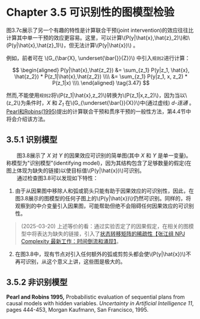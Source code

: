 # Chapter 3.5 可识别性的图模型检验

图3.7c展示了另一个有趣的特性是计算联合干预(joint intervention)的效应往往比计算其中单一干预的效应更容易。这里，可以计算\\(P(y|\hat{x},\hat{z}_2)\\)和\\(P(y|\hat{x},\hat{z}_1)\\)，但无法计算\\(P(y|\hat{x})\\) 。  

例如，前者可在  \\(G_{\bar{X}, \underset{\bar{}}{Z}}\\) 中引入`规则2`进行计算：

$$
\begin{aligned}
P(y|\hat{x},\hat{z_2}) &= \sum_{z_1} P(y|z_1, \hat{x}, \hat{z_2}) * P(z_1|\hat{x},\hat{z_2})  \\\\
                       &= \sum_{z_1} P(y|z_1, x, z_2) * P(z_1|x)   \\\\
\end{aligned}
\tag{3.47}
$$


然而,不能使用`规则2`将\\(P(z_1|\hat{x},z_2)\\)转换为\\(P(z_1|x,z_2)\\)，因为当以\\(z_2\\)为条件时，*X* 和 *Z<sub>1</sub>* 在\\(G_{\underset{\bar{}}{X}}\\)中(通过虚线) *d-连通* 。[Pearl和Robins(1995)](#PearlRobins1995)提出的计算联合干预和贯序干预的一般性方法，第4.4节中将会介绍该方法。

## 3.5.1 识别模型
&emsp;&emsp;图3.8展示了 *X* 对 *Y* 的因果效应可识别的简单图(其中 *X* 和 *Y* 是单一变量)。称模型为"识别模型"(identifying model)，因为其结构包含了足够数量的假定(在图上体现为缺失的链接)以使目标值\\(P(y|\hat{x})\\)可识别。  
&emsp;&emsp;通过检查图3.8可以发现如下特性：
1. 由于从因果图中移除人和弧或箭头只能有助于因果效应的可识别性，因此，在图3.8展示的图模型的任何子图上的\\(P(y|\hat{x})\\)仍然可识别。同样的，将观察到的中介变量引入因果图，可能帮助但绝不会阻碍任何因果效应的可识别性。
> (2025-03-20) 上述等价的看：通过实验否定了的因果假定，在相关的图模型中将表达为缺失的链接，引入了[状态转移矩阵的稀疏性【张江组 NPJ Complexity 最新工作：时间倒流和涌现】](https://www.bilibili.com/video/BV1TDfUYgEyA/?share_source=copy_web&vd_source=11141d7b83e628e7a2f8baf703e55130)。  

2. 在图3.8中，现有节点对引入任何额外的弧或剪剪头都会使\\(P(y|\hat{x})\\)不再可识别，从这个意义上讲，这些图是极大的。
## 3.5.2 非识别模型




<span id="PearlRobins1995">**Pearl and Robins 1995,** Probabilistic evaluation of sequential plans from causal models with hidden variables. *Uncertainty in Artificial Intelligence 11*, pages 444-453, Morgan Kaufmann, San Francisco, 1995.</span>